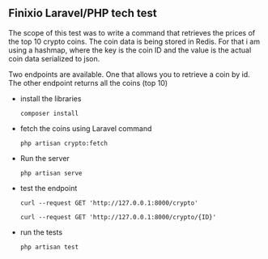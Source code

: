 ## Finixio Laravel/PHP tech test 

The scope of this test was to write a command that retrieves the prices of the top 10 crypto coins. 
The coin data is being stored in Redis. For that i am using a hashmap, where the key is the coin ID 
and the value is the actual coin data serialized to json. 

Two endpoints are available. One that allows you to retrieve a coin by id. 
The other endpoint returns all the coins (top 10) 

- install the libraries

  `composer install`

- fetch the coins using Laravel command

    `php artisan crypto:fetch`
    
- Run the server 

    `php artisan serve`

- test the endpoint
    
    `curl --request GET 'http://127.0.0.1:8000/crypto'`
    
    `curl --request GET 'http://127.0.0.1:8000/crypto/{ID}'`

- run the tests
    
    `php artisan test`

